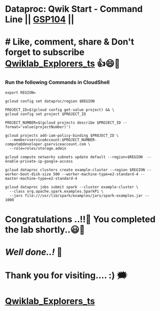 # Dataproc: Qwik Start - Command Line || [GSP104](https://www.cloudskillsboost.google/focuses/585?parent=catalog) ||

# # Like, comment, share & Don't forget to subscribe [Qwiklab_Explorers_ts](https://youtube.com/@titashshil?si=RgamNu1dc9jVIbJN) 👍😄🤝

### Run the following Commands in CloudShell

```
export REGION=
```
```
gcloud config set dataproc/region $REGION

PROJECT_ID=$(gcloud config get-value project) && \
gcloud config set project $PROJECT_ID

PROJECT_NUMBER=$(gcloud projects describe $PROJECT_ID --format='value(projectNumber)')

gcloud projects add-iam-policy-binding $PROJECT_ID \
  --member=serviceAccount:$PROJECT_NUMBER-compute@developer.gserviceaccount.com \
  --role=roles/storage.admin

gcloud compute networks subnets update default --region=$REGION  --enable-private-ip-google-access

gcloud dataproc clusters create example-cluster --region $REGION --worker-boot-disk-size 500 --worker-machine-type=e2-standard-4 --master-machine-type=e2-standard-4

gcloud dataproc jobs submit spark --cluster example-cluster \
  --class org.apache.spark.examples.SparkPi \
  --jars file:///usr/lib/spark/examples/jars/spark-examples.jar -- 1000
```

# Congratulations ..!!🎉  You completed the lab shortly..😃💯

# *Well done..!* 👏

# Thank you for visiting.... :) 🗯️

# [Qwiklab_Explorers_ts](https://youtube.com/@titashshil?si=RgamNu1dc9jVIbJN)
